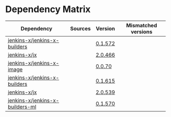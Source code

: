 # Dependency Matrix

Dependency | Sources | Version | Mismatched versions
---------- | ------- | ------- | -------------------
[jenkins-x/jenkins-x-builders](https://github.com/jenkins-x/jenkins-x-builders) |  | [0.1.572]() | 
[jenkins-x/jx](https://github.com/jenkins-x/jx) |  | [2.0.466]() | 
[jenkins-x/jenkins-x-image](https://github.com/jenkins-x/jenkins-x-image) |  | [0.0.70](https://github.com/jenkins-x/jenkins-x-image/releases/tag/0.0.70) | 
[jenkins-x/jenkins-x-builders](https://github.com/jenkins-x/jenkins-x-builders) |  | [0.1.615]() | 
[jenkins-x/jx](https://github.com/jenkins-x/jx) |  | [2.0.539](https://github.com/jenkins-x/jx/releases/tag/v2.0.539) | 
[jenkins-x/jenkins-x-builders-ml](https://github.com/jenkins-x/jenkins-x-builders-ml) |  | [0.1.570]() | 
